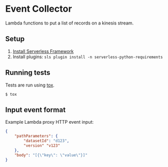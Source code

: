 Event Collector
========================

Lambda functions to put a list of records on a kinesis stream.

## Setup

1. [Install Serverless Framework](https://serverless.com/framework/docs/getting-started/)
2. Install plugins: `sls plugin install -n serverless-python-requirements`

## Running tests

Tests are run using [tox](https://pypi.org/project/tox/).

```
$ tox
```

## Input event format

Example Lambda proxy HTTP event input:
```json
{
    "pathParameters": {
        "datasetId": "d123",
        "version" "v123"
    },
    "body": "[{\"key\": \"value\"}]"
}
```
